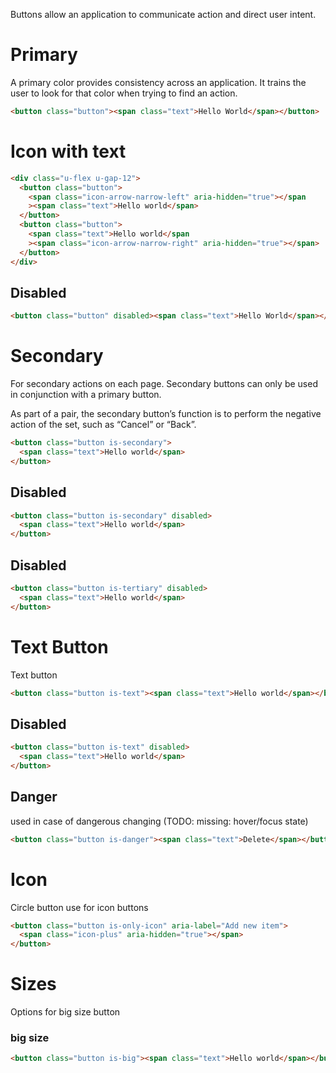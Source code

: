 Buttons allow an application to communicate action and direct user intent.

# Primary

A primary color provides consistency across an application. It trains the user to look for that color when trying to find an action.

```html
<button class="button"><span class="text">Hello World</span></button>
```

# Icon with text

```html
<div class="u-flex u-gap-12">
  <button class="button">
    <span class="icon-arrow-narrow-left" aria-hidden="true"></span
    ><span class="text">Hello world</span>
  </button>
  <button class="button">
    <span class="text">Hello world</span
    ><span class="icon-arrow-narrow-right" aria-hidden="true"></span>
  </button>
</div>
```

## Disabled

```html
<button class="button" disabled><span class="text">Hello World</span></button>
```

# Secondary

For secondary actions on each page. Secondary buttons can only be used in conjunction with a primary button.

As part of a pair, the secondary button’s function is to perform the negative action of the set, such as “Cancel” or “Back”.

```html
<button class="button is-secondary">
  <span class="text">Hello world</span>
</button>
```

## Disabled

```html
<button class="button is-secondary" disabled>
  <span class="text">Hello world</span>
</button>
```

## Disabled

```html
<button class="button is-tertiary" disabled>
  <span class="text">Hello world</span>
</button>
```

# Text Button

Text button

```html
<button class="button is-text"><span class="text">Hello world</span></button>
```

## Disabled

```html
<button class="button is-text" disabled>
  <span class="text">Hello world</span>
</button>
```

## Danger

used in case of dangerous changing (TODO: missing: hover/focus state)

```html
<button class="button is-danger"><span class="text">Delete</span></button>
```

# Icon

Circle button use for icon buttons

```html
<button class="button is-only-icon" aria-label="Add new item">
  <span class="icon-plus" aria-hidden="true"></span>
</button>
```

# Sizes

Options for big size button

### big size

```html
<button class="button is-big"><span class="text">Hello world</span></button>
```
